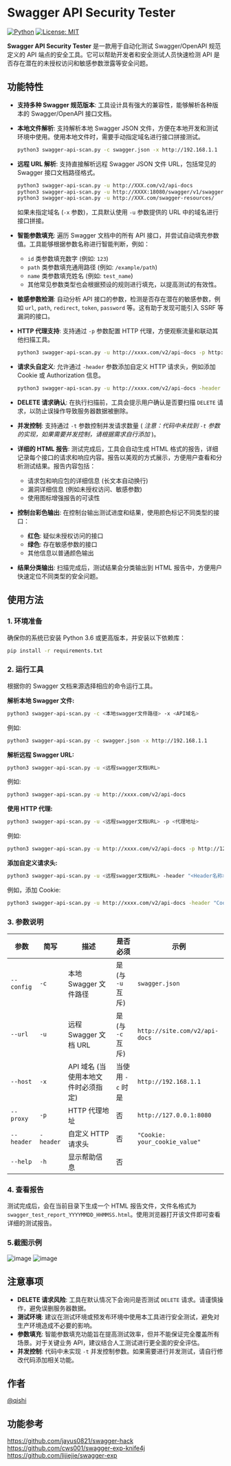 # Swagger API Security Tester

[![Python](https://img.shields.io/badge/Python-3.6+-blue.svg)](https://www.python.org)
[![License: MIT](https://img.shields.io/badge/License-MIT-yellow.svg)](https://opensource.org/licenses/MIT)

**Swagger API Security Tester** 是一款用于自动化测试 Swagger/OpenAPI 规范定义的 API 端点的安全工具。它可以帮助开发者和安全测试人员快速检测 API 是否存在潜在的未授权访问和敏感参数泄露等安全问题。

## 功能特性

* **支持多种 Swagger 规范版本**:  工具设计具有强大的兼容性，能够解析各种版本的 Swagger/OpenAPI 接口文档。
* **本地文件解析**: 支持解析本地 Swagger JSON 文件，方便在本地开发和测试环境中使用。使用本地文件时，需要手动指定域名进行接口拼接测试。
    ```bash
    python3 swagger-api-scan.py -c swagger.json -x http://192.168.1.1
* **远程 URL 解析**: 支持直接解析远程 Swagger JSON 文件 URL，包括常见的 Swagger 接口文档路径格式。
    ```bash
    python3 swagger-api-scan.py -u http://XXX.com/v2/api-docs
    python3 swagger-api-scan.py -u http://XXXX:18080/swagger/v1/swagger.json
    python3 swagger-api-scan.py -u http://XXX.com/swagger-resources/
    ```
    如果未指定域名 (`-x` 参数)，工具默认使用 `-u` 参数提供的 URL 中的域名进行接口拼接。
* **智能参数填充**:  遍历 Swagger 文档中的所有 API 接口，并尝试自动填充参数值。工具能够根据参数名称进行智能判断，例如：
  
    * `id` 类参数填充数字 (例如: `123`)
    * `path` 类参数填充通用路径 (例如: `/example/path`)
    * `name` 类参数填充姓名 (例如: `test_name`)
    * 其他常见参数类型也会根据预设的规则进行填充，以提高测试的有效性。
* **敏感参数检测**:  自动分析 API 接口的参数，检测是否存在潜在的敏感参数，例如 `url`, `path`, `redirect`, `token`, `password` 等。这有助于发现可能引入 SSRF 等漏洞的接口。
* **HTTP 代理支持**:  支持通过 `-p` 参数配置 HTTP 代理，方便观察流量和联动其他扫描工具。
    ```bash
    python3 swagger-api-scan.py -u http://xxxx.com/v2/api-docs -p http://127.0.0.1:8080
    ```
* **请求头自定义**:  允许通过 `-header` 参数添加自定义 HTTP 请求头，例如添加 Cookie 或 Authorization 信息。
    ```bash
    python3 swagger-api-scan.py -u http://xxxx.com/v2/api-docs -header "Cookie: your_cookie_value"
    ```
* **DELETE 请求确认**:  在执行扫描前，工具会提示用户确认是否要扫描 `DELETE` 请求，以防止误操作导致服务器数据被删除。
* **并发控制**:  支持通过 `-t` 参数控制并发请求数量 ( *注意：代码中未找到 `-t` 参数的实现，如果需要并发控制，请根据需求自行添加* )。
* **详细的 HTML 报告**:  测试完成后，工具会自动生成 HTML 格式的报告，详细记录每个接口的请求和响应内容。报告以美观的方式展示，方便用户查看和分析测试结果。报告内容包括：
  
    * 请求包和响应包的详细信息 (长文本自动换行)
    * 漏洞详细信息 (例如未授权访问、敏感参数)
    * 使用图标增强报告的可读性
* **控制台彩色输出**:  在控制台输出测试进度和结果，使用颜色标记不同类型的接口：
    * **红色**: 疑似未授权访问的接口
    * **绿色**: 存在敏感参数的接口
    * 其他信息以普通颜色输出
* **结果分类输出**:  扫描完成后，测试结果会分类输出到 HTML 报告中，方便用户快速定位不同类型的安全问题。

## 使用方法

### 1. 环境准备

确保你的系统已安装 Python 3.6 或更高版本，并安装以下依赖库：

```bash
pip install -r requirements.txt 
```

### 2. 运行工具

根据你的 Swagger 文档来源选择相应的命令运行工具。

**解析本地 Swagger 文件:**

```bash
python3 swagger-api-scan.py -c <本地swagger文件路径> -x <API域名>
```

例如:

```bash
python3 swagger-api-scan.py -c swagger.json -x http://192.168.1.1
```

**解析远程 Swagger URL:**

```bash
python3 swagger-api-scan.py -u <远程swagger文档URL>
```

例如:

```bash
python3 swagger-api-scan.py -u http://xxxx.com/v2/api-docs
```

**使用 HTTP 代理:**

```bash
python3 swagger-api-scan.py -u <远程swagger文档URL> -p <代理地址>
```

例如:

```bash
python3 swagger-api-scan.py -u http://xxxx.com/v2/api-docs -p http://127.0.0.1:8080
```

**添加自定义请求头:**

```bash
python3 swagger-api-scan.py -u <远程swagger文档URL> -header "<Header名称>:<Header值>"
```

例如，添加 Cookie:

```bash
python3 swagger-api-scan.py -u http://xxxx.com/v2/api-docs -header "Cookie: your_cookie_value"
```

### 3. 参数说明

| 参数       | 简写      | 描述                                | 是否必须          | 示例                          |
| ---------- | --------- | ----------------------------------- | ----------------- | ----------------------------- |
| `--config` | `-c`      | 本地 Swagger 文件路径               | 是 (与 `-u` 互斥) | `swagger.json`                |
| `--url`    | `-u`      | 远程 Swagger 文档 URL               | 是 (与 `-c` 互斥) | `http://site.com/v2/api-docs` |
| `--host`   | `-x`      | API 域名 (当使用本地文件时必须指定) | 当使用 `-c` 时是  | `http://192.168.1.1`          |
| `--proxy`  | `-p`      | HTTP 代理地址                       | 否                | `http://127.0.0.1:8080`       |
| `--header` | `-header` | 自定义 HTTP 请求头                  | 否                | `"Cookie: your_cookie_value"` |
| `--help`   | `-h`      | 显示帮助信息                        | 否                |                               |

### 4. 查看报告

测试完成后，会在当前目录下生成一个 HTML 报告文件，文件名格式为 `swagger_test_report_YYYYMMDD_HHMMSS.html`。使用浏览器打开该文件即可查看详细的测试报告。



### 5.截图示例

![image](https://github.com/user-attachments/assets/7fd95421-a842-4bdb-8344-9d87433a6217)
![image](https://github.com/user-attachments/assets/f4376548-fc7e-4bda-afa3-f18fd81f6940)


 ## 注意事项

* **DELETE 请求风险**:  工具在默认情况下会询问是否测试 `DELETE` 请求。请谨慎操作，避免误删服务器数据。
* **测试环境**:  建议在测试环境或预发布环境中使用本工具进行安全测试，避免对生产环境造成不必要的影响。
* **参数填充**:  智能参数填充功能旨在提高测试效率，但并不能保证完全覆盖所有场景。对于关键业务 API，建议结合人工测试进行更全面的安全评估。
* **并发控制**:  代码中未实现 `-t` 并发控制参数。如果需要进行并发测试，请自行修改代码添加相关功能。

## 作者

[@qishi](https://github.com/qishi717)  

## 功能参考
https://github.com/jayus0821/swagger-hack
https://github.com/cws001/swagger-exp-knife4j
https://github.com/lijiejie/swagger-exp 
